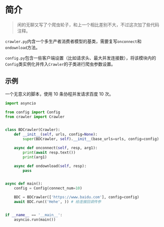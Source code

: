 # 简介

> 闲的无聊又写了个爬虫轮子，和上一个相比差别不大，不过这次加了些代码注释。

`crawler.py`内含一个多生产者消费者模型的基类，需要复写`onconnect`和`ondownload`方法。

`config.py`包含一些客户端设置（比如请求头、最大并发连接数），将该模块内的`Config`类实例化并传入`Crawler`的子类进行爬虫参数设置。

## 示例

一个无意义的脚本，使用 10 条协程并发请求百度 10 次。

```python
import asyncio

from config import Config
from crawler import Crawler


class BDCrawler(Crawler):
    def __init__(self, urls, config=None):
        super(BDCrawler, self).__init__(base_urls=urls, config=config)

    async def onconnect(self, resp, arg1):
        print(await resp.text())
        print(arg1)

    async def ondownload(self, resp):
        pass


async def main():
    config = Config(connect_num=10)

    BDC = BDCrawler(['https://www.baidu.com'], config=config)
    await BDC.run(('Hehe', )) # 给连接回调传参


if __name__ == '__main__':
    asyncio.run(main())

```

